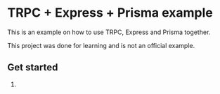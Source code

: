 # TRPC + Express + Prisma example

This is an example on how to use TRPC, Express and Prisma together.

This project was done for learning and is not an official example.

## Get started

1.
